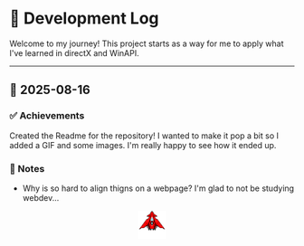 # 📝 Development Log

Welcome to my journey! This project starts as a way for me to apply what I've learned in directX and WinAPI. 

---

## 📅 2025-08-16
### ✅ Achievements

Created the Readme for the repository! I wanted to make it pop a bit so I added a GIF and some images. 
I'm really happy to see how it ended up.

### 🔧 Notes
- Why is so hard to align thigns on a webpage? I'm glad to not be studying webdev...

<p align="center">
  <img src="assets/Aerial_gif.gif" width="50" height="50"/>
</p>


